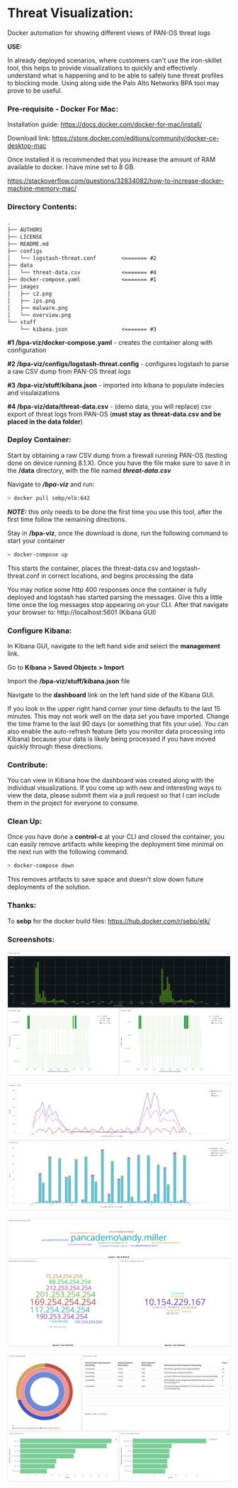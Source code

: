 # Threat Visualization:

Docker automation for showing different views of PAN-OS threat logs




**USE:**

In already deployed scenarios, where customers can't use the iron-skillet tool, 
this helps to provide visualizations to quickly and effectively understand what is happening
and to be able to safely tune threat profiles to blocking mode. Using along side the Palo
Alto Networks BPA tool may prove to be useful. 




### Pre-requisite - Docker For Mac:

Installation guide:  https://docs.docker.com/docker-for-mac/install/

Download link:  https://store.docker.com/editions/community/docker-ce-desktop-mac

Once installed it is recommended that you increase the amount of RAM available to docker. I have mine set to 8 GB.

https://stackoverflow.com/questions/32834082/how-to-increase-docker-machine-memory-mac/ 




### Directory Contents:

    .
    ├── AUTHORS
    ├── LICENSE
    ├── README.md
    ├── configs
    │   └── logstash-threat.conf        <======= #2
    ├── data
    │   └── threat-data.csv             <======= #4
    ├── docker-compose.yaml             <======= #1
    ├── images
    │   ├── c2.png
    │   ├── ips.png
    │   ├── malware.png
    │   └── overview.png
    └── stuff
        └── kibana.json                 <======= #3


**#1 /bpa-viz/docker-compose.yaml** - creates the container along with configuration

**#2 /bpa-viz/configs/logstash-threat.config** - configures logstash to parse a raw CSV dump from  PAN-OS threat logs

**#3 /bpa-viz/stuff/kibana.json** - imported into kibana to populate indecies and visulaizations

**#4 /bpa-viz/data/threat-data.csv** - (demo data, you will replace) csv export of threat logs from PAN-OS (**must stay as threat-data.csv and be placed in the data folder**)



### Deploy Container:

Start by obtaining a raw CSV dump from a firewall running PAN-OS (testing done on device running 8.1.X). Once you have the file make sure to save it in the **/data** 
directory, with the file named ***threat-data.csv***

Navigate to ***/bpa-viz*** and run:

```bash
> docker pull sebp/elk:642
```

***NOTE:*** this only needs to be done the first time you use this tool, after the first time follow the remaining directions.

Stay in **/bpa-viz**, once the download is done, run the following command to start your container

```bash
> docker-compose up
```

This starts the container, places the threat-data.csv and logstash-threat.conf in correct locations, and begins processing the data

You may notice some http 400 responses once the container is fully deployed and logstash has started parsing the messages. Give this a little time once the log messages stop appearing on your
CLI. After that navigate your browser to: http://localhost:5601 (Kibana GUI)



### Configure Kibana:

In Kibana GUI, navigate to the left hand side and select the **management** link.

Go to **Kibana > Saved Objects > Import**

Import the **/bpa-viz/stuff/kibana.json** file

Navigate to the **dashboard** link on the left hand side of the Kibana GUI.

If you look in the upper right hand corner your time defaults to the last 15 minutes. This may not work well on the data set you have imported.
Change the time frame to the last 90 days (or something that fits your use). You can also enable the auto-refresh feature (lets you monitor data processing into Kibana)
because your data is likely being processed if you have moved quickly through these directions.



### Contribute:

You can view in Kibana how the dashboard was created along with the individual visualizations. If you come up with new and interesting ways
to view the data, please submit them via a pull request so that I can include them in the project for everyone to consume.



### Clean Up:

Once you have done a **control-c** at your CLI and closed the container, you can easily remove artifacts while keeping the deployment time
minimal on the next run with the following command.

```bash
> docker-compose down
```

This removes artifacts to save space and doesn't slow down future deployments of the solution.



### Thanks:
To **sebp** for the docker build files:  https://hub.docker.com/r/sebp/elk/


### Screenshots:

![Alt text](./images/overview.png?raw=true "overview")

![Alt text](./images/malware.png?raw=true "malware")

![Alt text](./images/c2.png?raw=true "c2 channels")

![Alt text](./images/ips.png?raw=true "ips/ids")